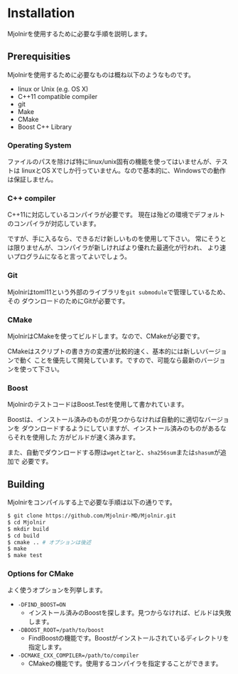 # Installation

Mjolnirを使用するために必要な手順を説明します。

## Prerequisities

Mjolnirを使用するために必要なものは概ね以下のようなものです。

- linux or Unix (e.g. OS X)
- C++11 compatible compiler
- git
- Make
- CMake
- Boost C++ Library

### Operating System

ファイルのパスを除けば特にlinux/unix固有の機能を使ってはいませんが、テストは
linuxとOS Xでしか行っていません。なので基本的に、Windowsでの動作は保証しません。

### C++ compiler

C++11に対応しているコンパイラが必要です。
現在は殆どの環境でデフォルトのコンパイラが対応しています。

ですが、手に入るなら、できるだけ新しいものを使用して下さい。
常にそうとは限りませんが、コンパイラが新しければより優れた最適化が行われ、
より速いプログラムになると言ってよいでしょう。

### Git

Mjolnirはtoml11という外部のライブラリを`git submodule`で管理しているため、その
ダウンロードのためにGitが必要です。

### CMake

MjolnirはCMakeを使ってビルドします。なので、CMakeが必要です。

CMakeはスクリプトの書き方の変遷が比較的速く、基本的には新しいバージョンで動く
ことを優先して開発しています。ですので、可能なら最新のバージョンを使って下さい。

### Boost

MjolnirのテストコードはBoost.Testを使用して書かれています。

Boostは、インストール済みのものが見つからなければ自動的に適切なバージョンを
ダウンロードするようにしていますが、インストール済みのものがあるならそれを使用した
方がビルドが速く済みます。

また、自動でダウンロードする際は`wget`と`tar`と、`sha256sum`または`shasum`が追加で
必要です。

## Building

Mjolnirをコンパイルする上で必要な手順は以下の通りです。

```sh
$ git clone https://github.com/Mjolnir-MD/Mjolnir.git
$ cd Mjolnir
$ mkdir build
$ cd build
$ cmake .. # オプションは後述
$ make
$ make test
```

### Options for CMake

よく使うオプションを列挙します。

- `-DFIND_BOOST=ON`
  - インストール済みのBoostを探します。見つからなければ、ビルドは失敗します。
- `-DBOOST_ROOT=/path/to/boost`
  - FindBoostの機能です。Boostがインストールされているディレクトリを指定します。
- `-DCMAKE_CXX_COMPILER=/path/to/compiler`
  - CMakeの機能です。使用するコンパイラを指定することができます。
